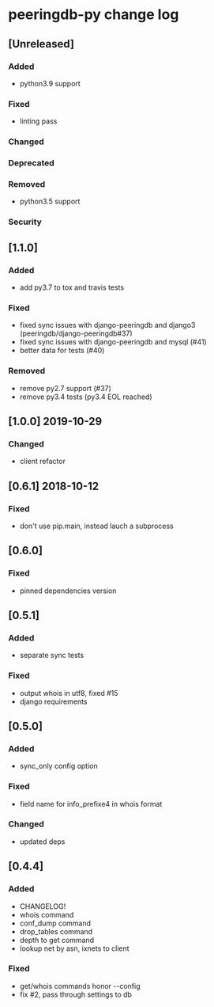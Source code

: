 
# peeringdb-py change log

## [Unreleased]
### Added
- python3.9 support
### Fixed
- linting pass
### Changed
### Deprecated
### Removed
- python3.5 support
### Security


## [1.1.0]
### Added
- add py3.7 to tox and travis tests
### Fixed
- fixed sync issues with django-peeringdb and django3 (peeringdb/django-peeringdb#37)
- fixed sync issues with django-peeringdb and mysql (#41)
- better data for tests (#40)

### Removed
- remove py2.7 support (#37)
- remove py3.4 tests (py3.4 EOL reached)


## [1.0.0] 2019-10-29
### Changed
- client refactor


## [0.6.1] 2018-10-12
### Fixed
- don't use pip.main, instead lauch a subprocess


## [0.6.0]
### Fixed
- pinned dependencies version


## [0.5.1]
### Added
- separate sync tests
### Fixed
- output whois in utf8, fixed #15
- django requirements


## [0.5.0]
### Added
- sync_only config option
### Fixed
- field name for info_prefixe4 in whois format
### Changed
- updated deps


## [0.4.4]
### Added
- CHANGELOG!
- whois command
- conf_dump command
- drop_tables command
- depth to get command
- lookup net by asn, ixnets to client

### Fixed
- get/whois commands honor --config
- fix #2, pass through settings to db
